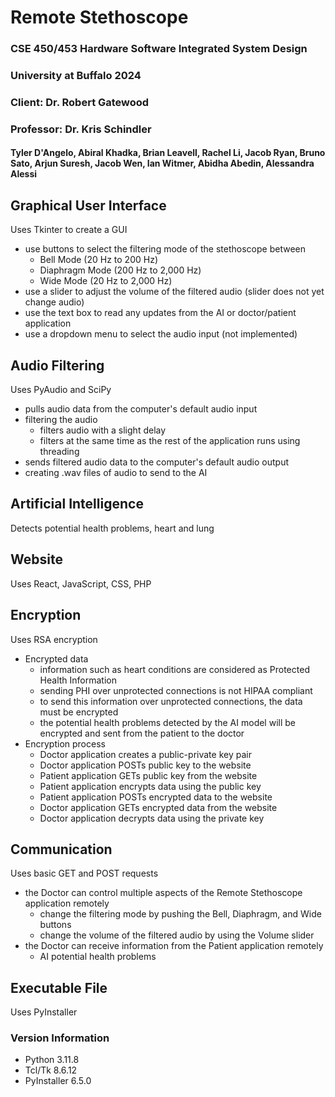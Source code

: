 # Remote Stethoscope
### CSE 450/453 Hardware Software Integrated System Design
### University at Buffalo 2024
### Client: Dr. Robert Gatewood
### Professor: Dr. Kris Schindler
#### Tyler D'Angelo, Abiral Khadka, Brian Leavell, Rachel Li, Jacob Ryan, Bruno Sato, Arjun Suresh, Jacob Wen, Ian Witmer, Abidha Abedin, Alessandra Alessi

## Graphical User Interface
Uses Tkinter to create a GUI
- use buttons to select the filtering mode of the stethoscope between
  - Bell Mode (20 Hz to 200 Hz)
  - Diaphragm Mode (200 Hz to 2,000 Hz)
  - Wide Mode (20 Hz to 2,000 Hz)
- use a slider to adjust the volume of the filtered audio (slider does not yet change audio)
- use the text box to read any updates from the AI or doctor/patient application
- use a dropdown menu to select the audio input (not implemented)

## Audio Filtering
Uses PyAudio and SciPy
- pulls audio data from the computer's default audio input
- filtering the audio
  - filters audio with a slight delay 
  - filters at the same time as the rest of the application runs using threading
- sends filtered audio data to the computer's default audio output
- creating .wav files of audio to send to the AI

## Artificial Intelligence
Detects potential health problems, heart and lung

## Website
Uses React, JavaScript, CSS, PHP

## Encryption
Uses RSA encryption
- Encrypted data
  - information such as heart conditions are considered as Protected Health Information
  - sending PHI over unprotected connections is not HIPAA compliant
  - to send this information over unprotected connections, the data must be encrypted
  - the potential health problems detected by the AI model will be encrypted and sent from the patient to the doctor
- Encryption process
  - Doctor application creates a public-private key pair
  - Doctor application POSTs public key to the website
  - Patient application GETs public key from the website
  - Patient application encrypts data using the public key
  - Patient application POSTs encrypted data to the website
  - Doctor application GETs encrypted data from the website
  - Doctor application decrypts data using the private key

## Communication
Uses basic GET and POST requests
- the Doctor can control multiple aspects of the Remote Stethoscope application remotely
  - change the filtering mode by pushing the Bell, Diaphragm, and Wide buttons
  - change the volume of the filtered audio by using the Volume slider
- the Doctor can receive information from the Patient application remotely
  - AI potential health problems

## Executable File
Uses PyInstaller

### Version Information
- Python 3.11.8
- Tcl/Tk 8.6.12
- PyInstaller 6.5.0

